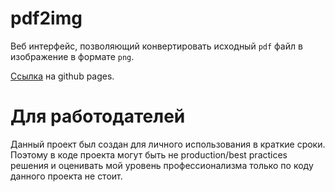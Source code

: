 # pdf2img

Веб интерфейс, позволяющий конвертировать исходный ``pdf`` файл
в изображение в формате ``png``.

[Ссылка](https://sinptr.github.io/pdf2img) на github pages.

# Для работодателей

Данный проект был создан для личного использования в краткие сроки.
Поэтому в коде проекта могут быть не production/best practices решения
и оценивать мой уровень профессионализма только по коду данного проекта не стоит.
